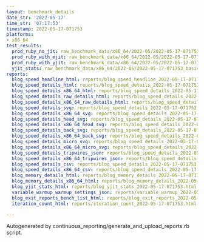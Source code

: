 ```yaml
---
layout: benchmark_details
date_str: '2022-05-17'
time_str: '07:17:53'
timestamp: 2022-05-17-071753
platforms:
- x86_64
test_results:
  prod_ruby_no_jit: raw_benchmark_data/x86_64/2022-05/2022-05-17-071753_basic_benchmark_prod_ruby_no_jit.json
  prod_ruby_with_mjit: raw_benchmark_data/x86_64/2022-05/2022-05-17-071753_basic_benchmark_prod_ruby_with_mjit.json
  prod_ruby_with_yjit: raw_benchmark_data/x86_64/2022-05/2022-05-17-071753_basic_benchmark_prod_ruby_with_yjit.json
  yjit_stats: raw_benchmark_data/x86_64/2022-05/2022-05-17-071753_basic_benchmark_yjit_stats.json
reports:
  blog_speed_headline_html: reports/blog_speed_headline_2022-05-17-071753.html
  blog_speed_details_html: reports/blog_speed_details_2022-05-17-071753.html
  blog_speed_details_x86_64_html: reports/blog_speed_details_2022-05-17-071753.x86_64.html
  blog_speed_details_raw_details_html: reports/blog_speed_details_2022-05-17-071753.raw_details.html
  blog_speed_details_x86_64_raw_details_html: reports/blog_speed_details_2022-05-17-071753.x86_64.raw_details.html
  blog_speed_details_svg: reports/blog_speed_details_2022-05-17-071753.svg
  blog_speed_details_x86_64_svg: reports/blog_speed_details_2022-05-17-071753.x86_64.svg
  blog_speed_details_head_svg: reports/blog_speed_details_2022-05-17-071753.head.svg
  blog_speed_details_x86_64_head_svg: reports/blog_speed_details_2022-05-17-071753.x86_64.head.svg
  blog_speed_details_back_svg: reports/blog_speed_details_2022-05-17-071753.back.svg
  blog_speed_details_x86_64_back_svg: reports/blog_speed_details_2022-05-17-071753.x86_64.back.svg
  blog_speed_details_micro_svg: reports/blog_speed_details_2022-05-17-071753.micro.svg
  blog_speed_details_x86_64_micro_svg: reports/blog_speed_details_2022-05-17-071753.x86_64.micro.svg
  blog_speed_details_tripwires_json: reports/blog_speed_details_2022-05-17-071753.tripwires.json
  blog_speed_details_x86_64_tripwires_json: reports/blog_speed_details_2022-05-17-071753.x86_64.tripwires.json
  blog_speed_details_csv: reports/blog_speed_details_2022-05-17-071753.csv
  blog_speed_details_x86_64_csv: reports/blog_speed_details_2022-05-17-071753.x86_64.csv
  blog_memory_details_html: reports/blog_memory_details_2022-05-17-071753.html
  blog_memory_details_x86_64_html: reports/blog_memory_details_2022-05-17-071753.x86_64.html
  blog_yjit_stats_html: reports/blog_yjit_stats_2022-05-17-071753.html
  variable_warmup_warmup_settings_json: reports/variable_warmup_2022-05-17-071753.warmup_settings.json
  blog_exit_reports_bench_list_html: reports/blog_exit_reports_2022-05-17-071753.bench_list.html
  iteration_count_html: reports/iteration_count_2022-05-17-071753.html

---
```

Autogenerated by continuous_reporting/generate_and_upload_reports.rb script.
